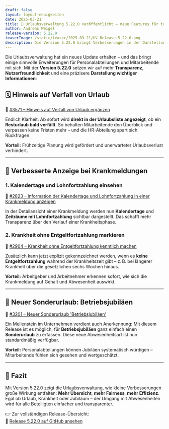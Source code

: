 ```yaml
---
draft: false
layout: layout-neuigkeiten
date: 2025-03-21
title: 📢 Urlaubsverwaltung 5.22.0 veröffentlicht – neue Features für transparente Urlaubs- und Krankheitsverwaltung
author: Andreas Weigel
release-version: 5.22.0
teaserImage: /static/teaser/2025-03-21/UV-Release-5.22.0.png
description: Die Version 5.22.0 bringt Verbesserungen in der Darstellung von Urlaubsverfall, Krankmeldungen und Sonderurlaub – alles für eine moderne, nachvollziehbare HR-Prozesse.
---
```



Die Urlaubsverwaltung hat ein neues Update erhalten – und das bringt einige sinnvolle Erweiterungen für Personalabteilungen und Mitarbeitende mit sich. Mit der **Version 5.22.0** setzen wir auf mehr **Transparenz**, **Nutzerfreundlichkeit** und eine präzisere **Darstellung wichtiger Informationen**:

<!-- more -->

## 🗓️ Hinweis auf Verfall von Urlaub

🔗 [#3571 – Hinweis auf Verfall von Urlaub ergänzen](https://github.com/urlaubsverwaltung/urlaubsverwaltung/pull/3571)

Endlich Klarheit: Ab sofort wird **direkt in der Urlaubsliste angezeigt**, ob ein **Resturlaub bald verfällt**. So behalten Mitarbeitende den Überblick und verpassen keine Fristen mehr – und die HR-Abteilung spart sich Rückfragen.

**Vorteil:** Frühzeitige Planung wird gefördert und unerwarteter Urlaubsverlust verhindert.

---

## 🤒 Verbesserte Anzeige bei Krankmeldungen

### 1. Kalendertage und Lohnfortzahlung einsehen

🔗 [#2823 – Information der Kalendertage und Lohnfortzahlung in einer Krankmeldung anzeigen](https://github.com/urlaubsverwaltung/urlaubsverwaltung/pull/2823)

In der Detailansicht einer Krankmeldung werden nun **Kalendertage** und **Zeiträume mit Lohnfortzahlung** sichtbar dargestellt. Das schafft mehr Transparenz über den Verlauf einer Krankheitsphase.

### 2. Krankheit ohne Entgeltfortzahlung markieren

🔗 [#2904 – Krankheit ohne Entgeltfortzahlung kenntlich machen](https://github.com/urlaubsverwaltung/urlaubsverwaltung/pull/2904)

Zusätzlich kann jetzt explizit gekennzeichnet werden, wenn es **keine Entgeltfortzahlung** während der Krankheitszeit gibt – z. B. bei längerer Krankheit über die gesetzlichen sechs Wochen hinaus.

**Vorteil:** Arbeitgeber und Arbeitnehmer erkennen sofort, wie sich die Krankmeldung auf Gehalt und Abwesenheit auswirkt.

---

## 🎉 Neuer Sonderurlaub: Betriebsjubiläen

🔗 [#3201 – Neuer Sonderurlaub 'Betriebsjubiläen'](https://github.com/urlaubsverwaltung/urlaubsverwaltung/pull/3201)

Ein Meilenstein im Unternehmen verdient auch Anerkennung: Mit diesem Release ist es möglich, für **Betriebsjubiläen** ganz einfach einen **Sonderurlaub** zu erfassen. Diese neue Abwesenheitsart ist nun standardmäßig verfügbar.

**Vorteil:** Personalabteilungen können Jubiläen systematisch würdigen – Mitarbeitende fühlen sich gesehen und wertgeschätzt.

---

## 🚀 Fazit

Mit Version 5.22.0 zeigt die Urlaubsverwaltung, wie kleine Verbesserungen große Wirkung entfalten: **Mehr Übersicht**, **mehr Fairness**, **mehr Effizienz**. Egal ob Urlaub, Krankheit oder Jubiläum – der Umgang mit Abwesenheiten wird für alle Beteiligten einfacher und transparenter.

👉 Zur vollständigen Release-Übersicht:  
🔗 [Release 5.22.0 auf GitHub ansehen](https://github.com/urlaubsverwaltung/urlaubsverwaltung/releases/tag/urlaubsverwaltung-5.22.0)

